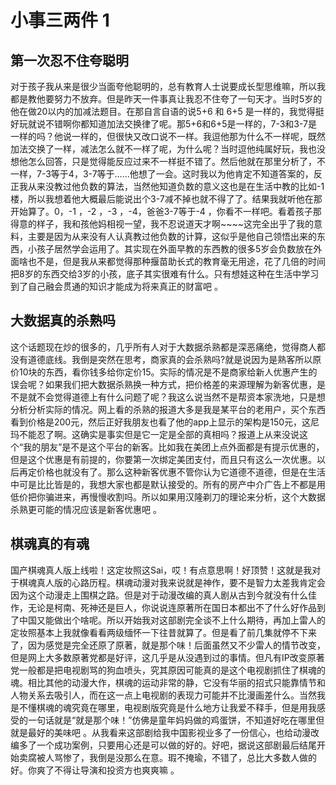 # 小事三两件 1

## 第一次忍不住夸聪明

对于孩子我从来是很少当面夸他聪明的，总有教育人士说要成长型思维嘛，所以我都是教他要努力不放弃。但是昨天一件事真让我忍不住夸了一句天才。当时5岁的他在做20以内的加减法题目。在那自言自语的说5+6 和 6+5 是一样的，我觉得挺好玩就说不错啊你都知道加法交换律了呢。那5+6和6+5是一样的，7-3和3-7是一样的吗？他说一样的，但很快又改口说不一样。我逗他那为什么不一样呢，既然加法交换了一样，减法怎么就不一样了呢，为什么呢？当时逗他纯属好玩，我也没想他怎么回答，只是觉得能反应过来不一样挺不错了。然后他就在那里分析了，不一样，7-3等于4，3-7等于……他想了一会。这时我以为他肯定不知道答案的，反正我从来没教过他负数的算法，当然他知道负数的意义这也是在生活中教的比如-1楼，所以我想着他大概最后能说出个3-7减不掉也就不得了了。结果我就听他在那开始算了。0，-1 ，-2 ，-3 ，-4，爸爸3-7等于-4 ，你看不一样吧。看着孩子那得意的样子，我和孩他妈相视一望，我不忍说道天才啊~~~~这完全出乎了我的意料，主要是因为从来没有人认真教过他负数的计算，这似乎是他自己领悟出来的东西，小孩子居然学会运用了。其实现在外面早教的东西教的很多5岁会负数放在外面啥也不是，但是我从来都觉得那种揠苗助长式的教育毫无用途，花了几倍的时间把8岁的东西交给3岁的小孩，底子其实很难有什么。只有想娃这种在生活中学习到了自己融会贯通的知识才能成为将来真正的财富吧 。

## 大数据真的杀熟吗

这个话题现在炒的很多的，几乎所有人对于大数据杀熟都是深恶痛绝，觉得商人都没有道德底线。我倒是突然在思考，商家真的会杀熟吗?就是说因为是熟客所以原价10块的东西，看你钱多给你定价15。实际的情况是不是商家给新人优惠产生的误会呢？如果我们把大数据杀熟换一种方式，把价格差的来源理解为新客优惠，是不是就不会觉得道德上有什么问题了呢？我这么说当然不是帮资本家洗地，只是想分析分析实际的情况。网上看的杀熟的报道大多是我是某平台的老用户，买个东西看到价格是200元，然后正好我朋友也看了他的app上显示的架构是150元，这尼玛不能忍了啊。这确实是事实但是它一定是全部的真相吗？报道上从来没说这个“我的朋友”是不是这个平台的新客。比如我在美团上点外面都是有提示优惠的，但是这个优惠是有前提的，你要第一次绑定美团支付，而且只有这么一次优惠。以后再定价格也就没有了。那么这种新客优惠不管你认为它道德不道德，但是在生活中可是比比皆是的，我想大家也都是默认接受的。所有的房产中介广告上不都是用低价把你骗进来，再慢慢收割吗。所以如果用汉隆剃刀的理论来分析，这个大数据杀熟更可能的情况应该是新客优惠吧 。

## 棋魂真的有魂

国产棋魂真人版上线啦！这定妆照这Sai，哎！有点意思啊！好顶赞！这就是我对于棋魂真人版的心路历程。棋魂动漫对我来说就是神作，要不是智力太差我肯定会因为这个动漫走上围棋之路。但是对于动漫改编的真人剧从古到今就没有什么佳作，无论是柯南、死神还是巨人，你说说连原著所在国日本都出不了什么好作品到了中国又能做出个啥呢。所以开始我对这部剧完全谈不上什么期待，再加上雷人的定妆照基本上我就像看看两级缅怀一下往昔就算了。但是看了前几集就停不下来了，因为感觉是完全还原了原著，就是那个味！后面虽然又不少雷人的情节改变，但是网上大多数原著党都是好评，这几乎是从没遇到过的事情。但凡有IP改变原著党一般都是把电视剧骂的狗血喷头，究其原因可能真的是这个电视剧抓住了棋魂的魂。相比其他的动漫大作，棋魂的运动非常的静，它没有华丽的招式只能靠情节和人物关系去吸引人，而在这一点上电视剧的表现力可能并不比漫画差什么。当然我是不懂棋魂的魂究竟在哪里，电视剧版究竟是什么地方让我爱不释手，但是用我感受的一句话就是“就是那个味！”仿佛是童年妈妈做的鸡蛋饼，不知道好吃在哪里但就是最好的美味吧 。从我看来这部剧给我中国影视业多了一份信心，也给动漫改编多了一个成功案例，只要用心还是可以做的好的。好吧，据说这部剧最后结尾开始卖腐被人骂惨了，我倒是没那么在意。瑕不掩瑜，不错了，总比大多数人做的好。你爽了不得让导演和投资方也爽爽嘛 。


